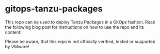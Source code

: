 # gitops-tanzu-packages

This repo can be used to deploy Tanzu Packages in a GitOps fashion. Read the following blog post for instructions on how to use the repo and its content:

Please be aware, that this repo is not officially verified, tested or supported by VMware!
